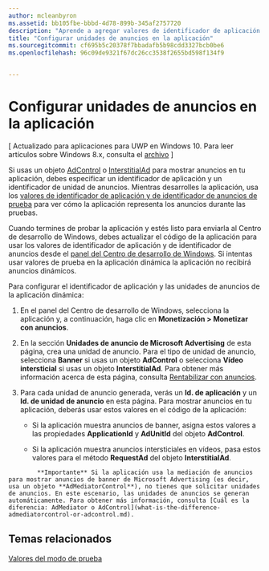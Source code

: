 ```yaml
---
author: mcleanbyron
ms.assetid: bb105fbe-bbbd-4d78-899b-345af2757720
description: "Aprende a agregar valores de identificador de aplicación y de identificador de unidad de anuncios a la aplicación desde el panel del Centro de desarrollo de Windows antes de enviar la aplicación a la Tienda."
title: "Configurar unidades de anuncios en la aplicación"
ms.sourcegitcommit: cf695b5c20378f7bbadafb5b98cdd3327bcb0be6
ms.openlocfilehash: 96c09de9321f67dc26cc3538f2655bd598f134f9


---
```


# Configurar unidades de anuncios en la aplicación


\[ Actualizado para aplicaciones para UWP en Windows 10. Para leer artículos sobre Windows 8.x, consulta el [archivo](http://go.microsoft.com/fwlink/p/?linkid=619132) \]

Si usas un objeto [AdControl](https://msdn.microsoft.com/library/windows/apps/microsoft.advertising.winrt.ui.adcontrol.aspx) o [InterstitialAd](https://msdn.microsoft.com/library/windows/apps/microsoft.advertising.winrt.ui.interstitialad.aspx) para mostrar anuncios en tu aplicación, debes especificar un identificador de aplicación y un identificador de unidad de anuncios. Mientras desarrolles la aplicación, usa los [valores de identificador de aplicación y de identificador de anuncios de prueba](test-mode-values.md) para ver cómo la aplicación representa los anuncios durante las pruebas.

Cuando termines de probar la aplicación y estés listo para enviarla al Centro de desarrollo de Windows, debes actualizar el código de la aplicación para usar los valores de identificador de aplicación y de identificador de anuncios desde el [panel del Centro de desarrollo de Windows](https://msdn.microsoft.com/library/windows/apps/mt170658.aspx). Si intentas usar valores de prueba en la aplicación dinámica la aplicación no recibirá anuncios dinámicos.

Para configurar el identificador de aplicación y las unidades de anuncios de la aplicación dinámica:

1.  En el panel del Centro de desarrollo de Windows, selecciona la aplicación y, a continuación, haga clic en **Monetización > Monetizar con anuncios**.
2.  En la sección **Unidades de anuncio de Microsoft Advertising** de esta página, crea una unidad de anuncio. Para el tipo de unidad de anuncio, selecciona **Banner** si usas un objeto **AdControl** o selecciona **Vídeo intersticial** si usas un objeto **InterstitialAd**. Para obtener más información acerca de esta página, consulta [Rentabilizar con anuncios](../publish/monetize-with-ads.md).

3.  Para cada unidad de anuncio generada, verás un **Id. de aplicación** y un **Id. de unidad de anuncio** en esta página. Para mostrar anuncios en tu aplicación, deberás usar estos valores en el código de la aplicación:

    * Si la aplicación muestra anuncios de banner, asigna estos valores a las propiedades **ApplicationId** y **AdUnitId** del objeto **AdControl**.

    * Si la aplicación muestra anuncios intersticiales en vídeos, pasa estos valores para el método **RequestAd** del objeto **InterstitialAd**.

> 
            **Importante** Si la aplicación usa la mediación de anuncios para mostrar anuncios de banner de Microsoft Advertising (es decir, usa un objeto **AdMediatorControl**), no tienes que solicitar unidades de anuncios. En este escenario, las unidades de anuncios se generan automáticamente. Para obtener más información, consulta [Cuál es la diferencia: AdMediator o AdControl](what-is-the-difference-admediatorcontrol-or-adcontrol.md).

 

## Temas relacionados

[Valores del modo de prueba](test-mode-values.md)


 

 



<!--HONumber=Jun16_HO4-->


